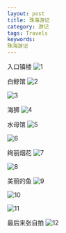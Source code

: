 ```yaml
---
layout: post
title: 珠海游记
category: 游记
tags: Travels
keywords: 
珠海游记
---
```


入口镇楼
![1](/public/img/zhuhai/1.jpg)

白鲸馆
![2](/public/img/zhuhai/2.jpg)

![3](/public/img/zhuhai/3.jpg)

海狮
![4](/public/img/zhuhai/4.jpg)

水母馆
![5](/public/img/zhuhai/5.jpg)

![6](/public/img/zhuhai/6.jpg)

绚丽烟花
![7](/public/img/zhuhai/7.jpg)

![8](/public/img/zhuhai/8.jpg)

美丽的鱼
![9](/public/img/zhuhai/9.jpg)

![10](/public/img/zhuhai/10.jpg)

![11](/public/img/zhuhai/11.jpg)

最后来张自拍
![12](/public/img/zhuhai/12.jpg)


